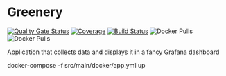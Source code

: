 # Greenery

[![Quality Gate Status](https://sonarcloud.io/api/project_badges/measure?project=greenery&metric=alert_status)](https://sonarcloud.io/dashboard?id=greenery)
[![Coverage](https://sonarcloud.io/api/project_badges/measure?project=greenery&metric=coverage)](https://sonarcloud.io/component_measures?id=greenery&metric=coverage)
[![Build Status](https://travis-ci.org/c2v4/greenery.svg?branch=master)](https://travis-ci.org/c2v4/greenery)
![Docker Pulls](https://img.shields.io/docker/pulls/c2v4/greenery.svg?label=greenery%20pulls)
![Docker Pulls](https://img.shields.io/docker/pulls/c2v4/greenery-raspberry.svg?label=greenery-raspberry%20pulls)

Application that collects data and displays it in a fancy Grafana dashboard

docker-compose -f src/main/docker/app.yml up
